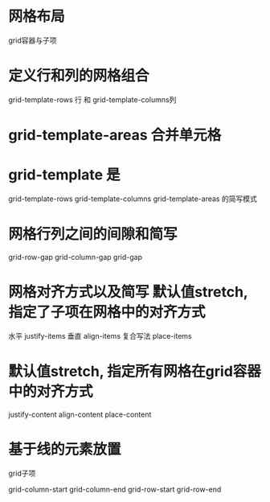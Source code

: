 # 网格布局
 grid容器与子项

 # 定义行和列的网格组合  
 grid-template-rows 行
 和
 grid-template-columns列

 # grid-template-areas 合并单元格

 # grid-template 是  
 grid-template-rows
 grid-template-columns
 grid-template-areas 的简写模式

# 网格行列之间的间隙和简写

grid-row-gap 
grid-column-gap
grid-gap

# 网格对齐方式以及简写  默认值stretch,指定了子项在网格中的对齐方式

水平 justify-items
垂直 align-items
复合写法 place-items

# 默认值stretch, 指定所有网格在grid容器中的对齐方式
 justify-content
 align-content
 place-content

# 基于线的元素放置
grid子项 

grid-column-start
grid-column-end
grid-row-start
grid-row-end
 